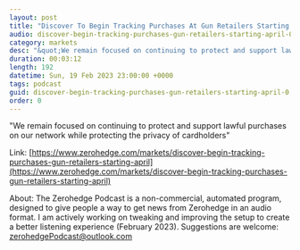```yaml
---
layout: post
title: "Discover To Begin Tracking Purchases At Gun Retailers Starting In April"
audio: discover-begin-tracking-purchases-gun-retailers-starting-april-0
category: markets
desc: "&quot;We remain focused on continuing to protect and support lawful purchases on our network while protecting the privacy of cardholders&quot; "
duration: 00:03:12
length: 192
datetime: Sun, 19 Feb 2023 23:00:00 +0000
tags: podcast
guid: discover-begin-tracking-purchases-gun-retailers-starting-april-0
order: 0
---
```

&quot;We remain focused on continuing to protect and support lawful purchases on our network while protecting the privacy of cardholders&quot; 

Link: [https://www.zerohedge.com/markets/discover-begin-tracking-purchases-gun-retailers-starting-april](https://www.zerohedge.com/markets/discover-begin-tracking-purchases-gun-retailers-starting-april)

About: The Zerohedge Podcast is a non-commercial, automated program, designed to give people a way to get news from Zerohedge in an audio format.  I am actively working on tweaking and improving the setup to create a better listening experience (February 2023).  Suggestions are welcome: [zerohedgePodcast@outlook.com](mailto:zerohedgePodcast@outlook.com)